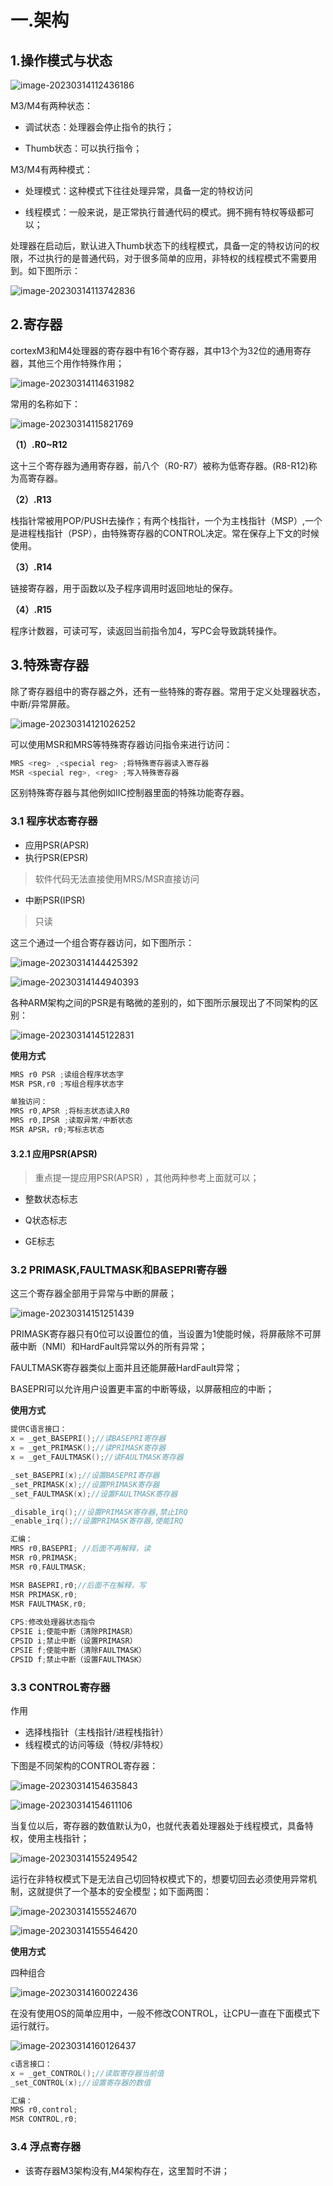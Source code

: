 # 一.架构

## 1.操作模式与状态

![image-20230314112436186](png/image-20230314112436186.png)

M3/M4有两种状态：

* 调试状态：处理器会停止指令的执行；

* Thumb状态：可以执行指令；

M3/M4有两种模式：

* 处理模式：这种模式下往往处理异常，具备一定的特权访问

* 线程模式：一般来说，是正常执行普通代码的模式。拥不拥有特权等级都可以；

处理器在启动后，默认进入Thumb状态下的线程模式，具备一定的特权访问的权限，不过执行的是普通代码，对于很多简单的应用，非特权的线程模式不需要用到。如下图所示：

![image-20230314113742836](png/image-20230314113742836.png)



## 2.寄存器

cortexM3和M4处理器的寄存器中有16个寄存器，其中13个为32位的通用寄存器，其他三个用作特殊作用；



![image-20230314114631982](png/image-20230314114631982.png)

常用的名称如下：

![image-20230314115821769](png/image-20230314115821769.png)

**（1）.R0~R12**

这十三个寄存器为通用寄存器，前八个（R0-R7）被称为低寄存器。(R8-R12)称为高寄存器。

**（2）.R13**

栈指针常被用POP/PUSH去操作；有两个栈指针，一个为主栈指针（MSP）,一个是进程栈指针（PSP），由特殊寄存器的CONTROL决定。常在保存上下文的时候使用。

**（3）.R14**

链接寄存器，用于函数以及子程序调用时返回地址的保存。

**（4）.R15**

程序计数器，可读可写，读返回当前指令加4，写PC会导致跳转操作。



## 3.特殊寄存器

除了寄存器组中的寄存器之外，还有一些特殊的寄存器。常用于定义处理器状态，中断/异常屏蔽。

![image-20230314121026252](png/image-20230314121026252.png)

可以使用MSR和MRS等特殊寄存器访问指令来进行访问：

```c
MRS <reg> ,<special reg> ;将特殊寄存器读入寄存器
MSR <special reg>, <reg> ;写入特殊寄存器
```

区别特殊寄存器与其他例如IIC控制器里面的特殊功能寄存器。

### 3.1 程序状态寄存器

* 应用PSR(APSR) 
* 执行PSR(EPSR)

> 软件代码无法直接使用MRS/MSR直接访问

* 中断PSR(IPSR)

> 只读

这三个通过一个组合寄存器访问，如下图所示：

![image-20230314144425392](png/image-20230314144425392.png)

![image-20230314144940393](png/image-20230314144940393.png)

各种ARM架构之间的PSR是有略微的差别的，如下图所示展现出了不同架构的区别：

![image-20230314145122831](png/image-20230314145122831.png)

**使用方式**

```c
MRS r0 PSR ;读组合程序状态字
MSR PSR,r0 ;写组合程序状态字

单独访问：
MRS r0,APSR ;将标志状态读入R0
MRS r0,IPSR ;读取异常/中断状态
MSR APSR，r0;写标志状态
```

#### 3.2.1 应用PSR(APSR) 

> 重点提一提应用PSR(APSR) ，其他两种参考上面就可以；

* 整数状态标志



* Q状态标志



* GE标志






### 3.2 PRIMASK,FAULTMASK和BASEPRI寄存器
这三个寄存器全部用于异常与中断的屏蔽；

![image-20230314151251439](png/image-20230314151251439.png)

PRIMASK寄存器只有0位可以设置位的值，当设置为1使能时候，将屏蔽除不可屏蔽中断（NMI）和HardFault异常以外的所有异常；

FAULTMASK寄存器类似上面并且还能屏蔽HardFault异常；

BASEPRI可以允许用户设置更丰富的中断等级，以屏蔽相应的中断；

**使用方式**

```c
提供C语言接口：
x = _get_BASEPRI();//读BASEPRI寄存器
x = _get_PRIMASK();//读PRIMASK寄存器
x = _get_FAULTMASK();//读FAULTMASK寄存器

_set_BASEPRI(x);//设置BASEPRI寄存器
_set_PRIMASK(x);//设置PRIMASK寄存器
_set_FAULTMASK(x);//设置FAULTMASK寄存器

_disable_irq();//设置PRIMASK寄存器,禁止IRQ
_enable_irq();//设置PRIMASK寄存器,使能IRQ

汇编：
MRS r0,BASEPRI; //后面不再解释，读
MSR r0,PRIMASK;
MSR r0,FAULTMASK;

MSR BASEPRI,r0;//后面不在解释，写
MSR PRIMASK,r0;
MSR FAULTMASK,r0;
    
CPS:修改处理器状态指令    
CPSIE i;使能中断（清除PRIMASR）
CPSID i;禁止中断（设置PRIMASR）
CPSIE f;使能中断（清除FAULTMASK）
CPSID f;禁止中断（设置FAULTMASK）

```
### 3.3 CONTROL寄存器
作用

* 选择栈指针（主栈指针/进程栈指针）
* 线程模式的访问等级（特权/非特权）

下图是不同架构的CONTROL寄存器：

![image-20230314154635843](png/image-20230314154635843.png)

![image-20230314154611106](png/image-20230314154611106.png)

当复位以后，寄存器的数值默认为0，也就代表着处理器处于线程模式，具备特权，使用主栈指针；

![image-20230314155249542](png/image-20230314155249542.png)

运行在非特权模式下是无法自己切回特权模式下的，想要切回去必须使用异常机制，这就提供了一个基本的安全模型；如下面两图：



![image-20230314155524670](png/image-20230314155524670.png)





![image-20230314155546420](png/image-20230314155546420.png)

**使用方式**

四种组合

![image-20230314160022436](png/image-20230314160022436.png)

在没有使用OS的简单应用中，一般不修改CONTROL，让CPU一直在下面模式下运行就行。

![image-20230314160126437](png/image-20230314160126437.png)

```c
c语言接口：
x = _get_CONTROL();//读取寄存器当前值
_set_CONTROL(x);//设置寄存器的数值

汇编：
MRS r0,control;
MSR CONTROL,r0;
```


### 3.4 浮点寄存器

* 该寄存器M3架构没有,M4架构存在，这里暂时不讲；
